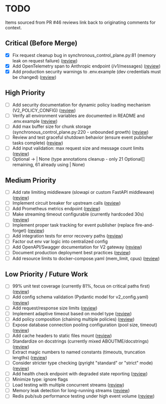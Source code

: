 # TODO

Items sourced from PR #46 reviews link back to originating comments for context.

## Critical (Before Merge)

- [x] Fix request cleanup bug in synchronous_control_plane.py:81 (memory leak on request failure) ([review](https://github.com/LuthienResearch/luthien-proxy/pull/46#issuecomment-3445272764))
- [x] Add OpenTelemetry span to Anthropic endpoint (/v1/messages) ([review](https://github.com/LuthienResearch/luthien-proxy/pull/46#issuecomment-3445272764))
- [x] Add production security warnings to .env.example (dev credentials must be changed) ([review](https://github.com/LuthienResearch/luthien-proxy/pull/46#issuecomment-3445272764))

## High Priority

- [ ] Add security documentation for dynamic policy loading mechanism (V2_POLICY_CONFIG) ([review](https://github.com/LuthienResearch/luthien-proxy/pull/46#issuecomment-3445270602))
- [ ] Verify all environment variables are documented in README and .env.example ([review](https://github.com/LuthienResearch/luthien-proxy/pull/46#issuecomment-3445270602))
- [ ] Add max buffer size for chunk storage (synchronous_control_plane.py:220 - unbounded growth) ([review](https://github.com/LuthienResearch/luthien-proxy/pull/46#issuecomment-3445272764))
- [ ] Review and test graceful shutdown behavior (ensure event publisher tasks complete) ([review](https://github.com/LuthienResearch/luthien-proxy/pull/46#issuecomment-3445272764))
- [ ] Add input validation: max request size and message count limits ([review](https://github.com/LuthienResearch/luthien-proxy/pull/46#issuecomment-3445272764))
- [ ] Optional -> | None (type annotations cleanup - only 21 Optional[] remaining, 61 already using | None)

## Medium Priority

- [ ] Add rate limiting middleware (slowapi or custom FastAPI middleware) ([review](https://github.com/LuthienResearch/luthien-proxy/pull/46#issuecomment-3445272764))
- [ ] Implement circuit breaker for upstream calls ([review](https://github.com/LuthienResearch/luthien-proxy/pull/46#issuecomment-3445272764))
- [ ] Add Prometheus metrics endpoint ([review](https://github.com/LuthienResearch/luthien-proxy/pull/46#issuecomment-3445272764))
- [ ] Make streaming timeout configurable (currently hardcoded 30s) ([review](https://github.com/LuthienResearch/luthien-proxy/pull/46#issuecomment-3445272764))
- [ ] Implement proper task tracking for event publisher (replace fire-and-forget) ([review](https://github.com/LuthienResearch/luthien-proxy/pull/46#issuecomment-3445272764))
- [ ] Add integration tests for error recovery paths ([review](https://github.com/LuthienResearch/luthien-proxy/pull/46#issuecomment-3445272764))
- [ ] Factor out env var logic into centralized config
- [ ] Add OpenAPI/Swagger documentation for V2 gateway ([review](https://github.com/LuthienResearch/luthien-proxy/pull/46#issuecomment-3445270602))
- [ ] Document production deployment best practices ([review](https://github.com/LuthienResearch/luthien-proxy/pull/46#issuecomment-3445270602))
- [ ] Add resource limits to docker-compose.yaml (mem_limit, cpus) ([review](https://github.com/LuthienResearch/luthien-proxy/pull/46#issuecomment-3445272764))

## Low Priority / Future Work

- [ ] 99% unit test coverage (currently 81%, focus on critical paths first) ([review](https://github.com/LuthienResearch/luthien-proxy/pull/46#issuecomment-3445272764))
- [ ] Add config schema validation (Pydantic model for v2_config.yaml) ([review](https://github.com/LuthienResearch/luthien-proxy/pull/46#issuecomment-3445272764))
- [ ] Add request/response size limits ([review](https://github.com/LuthienResearch/luthien-proxy/pull/46#issuecomment-3445272764))
- [ ] Implement adaptive timeout based on model type ([review](https://github.com/LuthienResearch/luthien-proxy/pull/46#issuecomment-3445272764))
- [ ] Add policy composition (chaining multiple policies) ([review](https://github.com/LuthienResearch/luthien-proxy/pull/46#issuecomment-3445272764))
- [ ] Expose database connection pooling configuration (pool size, timeout) ([review](https://github.com/LuthienResearch/luthien-proxy/pull/46#issuecomment-3445272764))
- [ ] Add cache headers to static files mount ([review](https://github.com/LuthienResearch/luthien-proxy/pull/46#issuecomment-3445272764))
- [ ] Standardize on docstrings (currently mixed ABOUTME/docstrings) ([review](https://github.com/LuthienResearch/luthien-proxy/pull/46#issuecomment-3445272764))
- [ ] Extract magic numbers to named constants (timeouts, truncation lengths) ([review](https://github.com/LuthienResearch/luthien-proxy/pull/46#issuecomment-3445272764))
- [ ] Consider stricter type checking (pyright "standard" or "strict" mode) ([review](https://github.com/LuthienResearch/luthien-proxy/pull/46#issuecomment-3445272764))
- [ ] Add health check endpoint with degraded state reporting ([review](https://github.com/LuthienResearch/luthien-proxy/pull/46#issuecomment-3445270602))
- [ ] Minimize type: ignore flags
- [ ] Load testing with multiple concurrent streams ([review](https://github.com/LuthienResearch/luthien-proxy/pull/46#issuecomment-3445270602))
- [ ] Memory leak detection for long-running streams ([review](https://github.com/LuthienResearch/luthien-proxy/pull/46#issuecomment-3445270602))
- [ ] Redis pub/sub performance testing under high event volume ([review](https://github.com/LuthienResearch/luthien-proxy/pull/46#issuecomment-3445270602))
